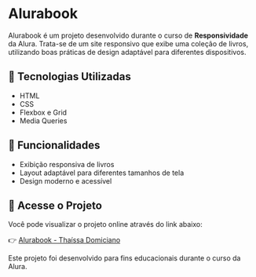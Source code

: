 # Alurabook

Alurabook é um projeto desenvolvido durante o curso de **Responsividade** da Alura. Trata-se de um site responsivo que exibe uma coleção de livros, utilizando boas práticas de design adaptável para diferentes dispositivos.

## 🚀 Tecnologias Utilizadas

- HTML
- CSS
- Flexbox e Grid
- Media Queries

## 📌 Funcionalidades

- Exibição responsiva de livros
- Layout adaptável para diferentes tamanhos de tela
- Design moderno e acessível

## 🔗 Acesse o Projeto

Você pode visualizar o projeto online através do link abaixo:

👉 [Alurabook - Thaíssa Domiciano](https://thaissadomiciano.github.io/alurabook/)

Este projeto foi desenvolvido para fins educacionais durante o curso da Alura.
